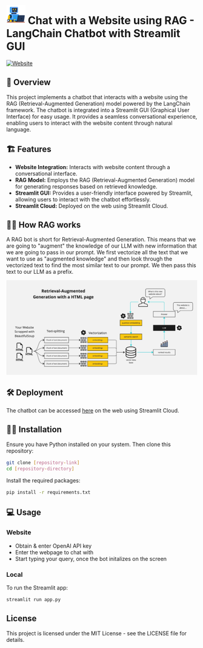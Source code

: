 # <img src="docs/robot.png" alt="Image Description" width="50"/>  Chat with a Website using RAG - LangChain Chatbot with Streamlit GUI
<a href="https://shivr-webchat-rag-langchain.streamlit.app/"><img src="https://img.shields.io/badge/deployment-website-blue" alt="Website"/></a>

## 📝 Overview 

This project implements a chatbot that interacts with a website using the RAG (Retrieval-Augmented Generation) model powered by the LangChain framework. The chatbot is integrated into a Streamlit GUI (Graphical User Interface) for easy usage. It provides a seamless conversational experience, enabling users to interact with the website content through natural language.

## 🏗️ Features

- **Website Integration:** Interacts with website content through a conversational interface.
- **RAG Model:** Employs the RAG (Retrieval-Augmented Generation) model for generating responses based on retrieved knowledge.
- **Streamlit GUI:** Provides a user-friendly interface powered by Streamlit, allowing users to interact with the chatbot effortlessly.
- **Streamlit Cloud:** Deployed on the web using Streamlit Cloud.

## 👨‍🏫 How RAG works
A RAG bot is short for Retrieval-Augmented Generation. This means that we are going to "augment" the knowledge of our LLM with new information that we are going to pass in our prompt. We first vectorize all the text that we want to use as "augmented knowledge" and then look through the vectorized text to find the most similar text to our prompt. We then pass this text to our LLM as a prefix.

![RAG Diagram](docs/HTML-rag-diagram.jpg)

## 🛠 Deployment 

The chatbot can be accessed [here](https://shivr-webchat-rag-langchain.streamlit.app/) on the web using Streamlit Cloud.

## 👨‍💻 Installation
Ensure you have Python installed on your system. Then clone this repository:
```bash
git clone [repository-link]
cd [repository-directory]
```
Install the required packages:
```bash
pip install -r requirements.txt
```
## 💻 Usage

### Website
- Obtain & enter OpenAI API key
- Enter the webpage to chat with
- Start typing your query, once the bot initalizes on the screen
  
### Local
To run the Streamlit app:

```bash
streamlit run app.py
```

## License
This project is licensed under the MIT License - see the LICENSE file for details.
